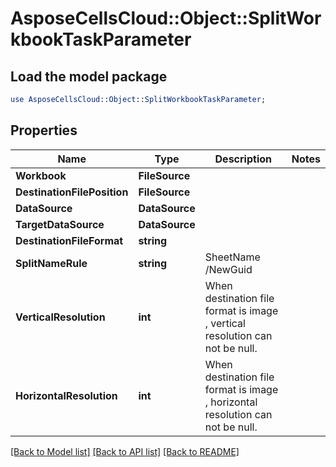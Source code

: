 # AsposeCellsCloud::Object::SplitWorkbookTaskParameter 

## Load the model package
```perl
use AsposeCellsCloud::Object::SplitWorkbookTaskParameter;
```

## Properties
Name | Type | Description | Notes
------------ | ------------- | ------------- | -------------
**Workbook** | **FileSource** |  |
**DestinationFilePosition** | **FileSource** |  |
**DataSource** | **DataSource** |  |
**TargetDataSource** | **DataSource** |  |
**DestinationFileFormat** | **string** |  |
**SplitNameRule** | **string** | SheetName /NewGuid |
**VerticalResolution** | **int** | When destination file format is image , vertical resolution can not be null. |
**HorizontalResolution** | **int** | When destination file format is image , horizontal resolution can not be null. |  

[[Back to Model list]](../README.md#documentation-for-models) [[Back to API list]](../README.md#documentation-for-api-endpoints) [[Back to README]](../README.md)

